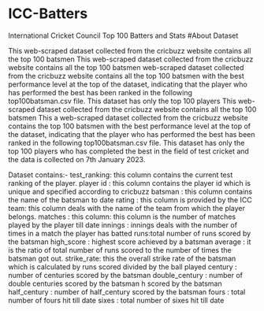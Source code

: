# ICC-Batters
International Cricket Council Top 100 Batters and Stats
#About Dataset

This web-scraped dataset collected from the cricbuzz website contains all the top 100 batsmen This web-scraped dataset collected from the cricbuzz website contains all the top 100 batsmen web-scraped dataset collected from the cricbuzz website contains all the top 100 batsmen with the best performance level at the top of the dataset, indicating that the player who has performed the best has been ranked in the following top100batsman.csv file. This dataset has only the top 100 players This web-scraped dataset collected from the cricbuzz website contains all the top 100 batsmen This a web-scraped dataset collected from the cricbuzz website contains the top 100 batsmen with the best performance level at the top of the dataset, indicating that the player who has performed the best has been ranked in the following top100batsman.csv file. This dataset has only the top 100 players who has completed the best in the field of test cricket and the data is collected on 7th January 2023.

Dataset contains:-
test_ranking: this column contains the current test ranking of the player.
player id : this column contains the player id which is unique and specified according to cricbuzz
batsman : this column contains the name of the batsman to date
rating : this column is provided by the ICC
team: this column deals with the name of the team from which the player belongs.
matches : this column: this column is the number of matches played by the player till date
innings : innings deals with the number of times in a match the player has batted
runs:total number of runs scored by the batsman
high_score : highest score achieved by a batsman
average : it is the ratio of total number of runs scored to the number of times the batsman got out.
strike_rate: this the overall strike rate of the batsman which is calculated by runs scored divided by the ball
played
century : number of centuries scored by the batsman
double_century : number of double centuries scored by the batsman
h scored by the batsman
half_century : number of half_century scored by the batsman
fours : total number of fours hit till date
sixes : total number of sixes hit till date
